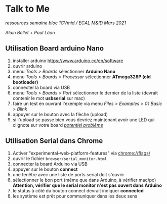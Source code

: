 # Talk to Me

_ressources semaine bloc 1CVmid / ECAL M&ID Mars 2021_

_Alain Bellet + Paul Lëon_

## Utilisation Board arduino Nano

1. installer arduino https://www.arduino.cc/en/software
2. ouvrir arduino
3. menu _Tools > Boards_ sélectionner **Arduino Nano**
4. menu _Tools > Boards > Processor_ sélectionner **ATmega328P (old bootloader)**
5. connecter la board via USB
6. menu _Tools > Boards > Port_ sélectionner le dernier de la liste (devrait contenir le mot **usbserial** sur mac)
7. faire un test en ouvrant l'exemple via menu _Files > Examples > 01 Basic > Blink_
8. appuyer sur le bouton avec la flèche (upload)
9. si l'upload se passe bien vous devriez maintenant avoir une LED qui clignote sur votre board
   _[potentiel problème](https://github.com/ecal-mid/talk-to-me/blob/main/Exemples/arduino/README.md)_

## Utilisation Serial dans Chrome

1. Activer "experimental-web-platform-features" via [chrome://flags/](chrome://flags/)
2. ouvrir le fichier `browser/serial_monitor.html`
3. connecter la board Arduino via USB
4. appuyer sur le bouton **connect**
5. une fenêtre avec une liste de ports serial doit s'ouvrir
6. sélectionner le bon port (même que dans Arduino, à vérifier mac/pc) **Attention, vérifier que le serial monitor n'est pas ouvert dans Arduino**
7. le status à côté du bouton connect devrait indiquer **connected**
8. les système est prêt pour communiquer dans les deux sens
